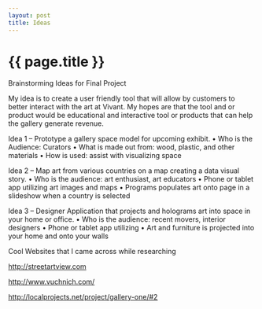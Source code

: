 ```yaml
---
layout: post
title: Ideas
---
```


{{ page.title }}
================

<p class="meta">

Brainstorming Ideas for Final Project

My idea is to create a user friendly tool that will allow by customers to better interact with the art at Vivant. My hopes are that the tool and or product would be educational and interactive tool or products that can help the gallery generate revenue.

Idea 1 – Prototype a gallery space model for upcoming exhibit. 
          •	Who is the Audience: Curators 
          •	What is made out from: wood, plastic, and other materials
          •	How is used: assist with visualizing space

Idea 2 – Map art from various countries on a map creating a data visual story.
          •	Who is the audience: art enthusiast, art educators
          •	Phone or tablet app utilizing art images and maps
          •	Programs populates art onto page in a slideshow when a country is selected

Idea 3 – Designer Application that projects and holograms art into space in your home or office.
          •	Who is the audience: recent movers, interior designers
          •	Phone or tablet app utilizing 
          •	Art and furniture is projected into your home and onto your walls

Cool Websites that I came across while researching

<a href="http://streetartview.com/">http://streetartview.com</a>

http://www.vuchnich.com/

http://localprojects.net/project/gallery-one/#2



